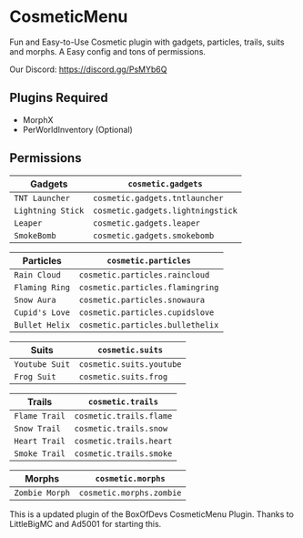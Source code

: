 # CosmeticMenu
Fun and Easy-to-Use Cosmetic plugin with gadgets, particles, trails, suits and morphs. A Easy config and tons of permissions.

Our Discord: https://discord.gg/PsMYb6Q

## Plugins Required
 - MorphX
 - PerWorldInventory (Optional) 

## Permissions

| Gadgets | `cosmetic.gadgets` |
| --- | --- |
| `TNT Launcher` | `cosmetic.gadgets.tntlauncher` |
| `Lightning Stick` | `cosmetic.gadgets.lightningstick` |
| `Leaper` | `cosmetic.gadgets.leaper` |
| `SmokeBomb` | `cosmetic.gadgets.smokebomb` |

| Particles | `cosmetic.particles` |
| --- | --- |
| `Rain Cloud` | `cosmetic.particles.raincloud` |
| `Flaming Ring` | `cosmetic.particles.flamingring` |
| `Snow Aura` | `cosmetic.particles.snowaura` |
| `Cupid's Love` | `cosmetic.particles.cupidslove` |
| `Bullet Helix` | `cosmetic.particles.bullethelix` |

| Suits | `cosmetic.suits` |
| --- | --- |
| `Youtube Suit` | `cosmetic.suits.youtube` |
| `Frog Suit` | `cosmetic.suits.frog` |

| Trails | `cosmetic.trails` |
| --- | --- |
| `Flame Trail` | `cosmetic.trails.flame` |
| `Snow Trail` | `cosmetic.trails.snow` |
| `Heart Trail` | `cosmetic.trails.heart` |
| `Smoke Trail` | `cosmetic.trails.smoke` |

| Morphs | `cosmetic.morphs` |
| --- | --- |
| `Zombie Morph` | `cosmetic.morphs.zombie` |

This is a updated plugin of the BoxOfDevs CosmeticMenu Plugin. Thanks to LittleBigMC and Ad5001 for starting this.
